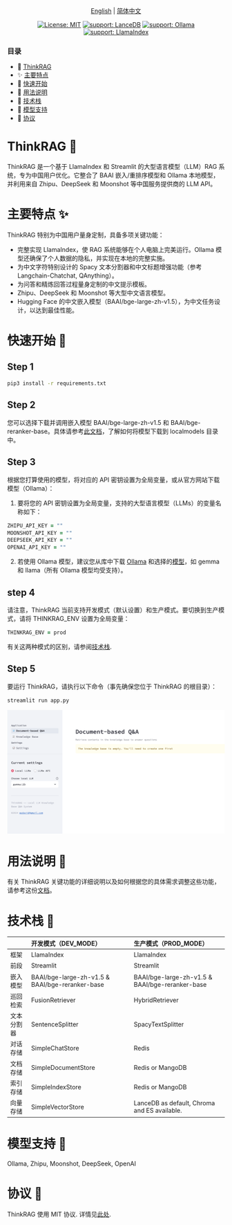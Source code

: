 <p align="center">
  <a href="./README.md">English</a> |
  <a href="./README_zh.md">简体中文</a>
</p>

<div align="center">

[![License: MIT](https://img.shields.io/badge/License-MIT-yellow.svg)](./LICENSE) [![support: LanceDB](https://img.shields.io/badge/Support-LanceDB-blue.svg)](https://lancedb.com/) [![support: Ollama](https://img.shields.io/badge/Support-Ollama-green.svg)](https://ollama.com/) [![support: LlamaIndex](https://img.shields.io/badge/Support-LlamaIndex-purple.svg)](https://www.llamaindex.ai/)



</div>

### 目录

- 🤔 [ThinkRAG](#What-is-ThinkRAG)
- ✨ [主要特点](#Key-Features)
- 🛫 [快速开始](#quick-start)
- 📖 [用法说明](#engine-interface-instructions)
- 🔬 [技术栈](#Modes-Comparison)
- 🧸 [模型支持](#Support-Models)
- 📄 [协议](#license)

<div id='What-is-ThinkRAG'></a>

# ThinkRAG 🤔

ThinkRAG 是一个基于 LlamaIndex 和 Streamlit 的大型语言模型（LLM）RAG 系统，专为中国用户优化。它整合了 BAAI 嵌入/重排序模型和 Ollama 本地模型，并利用来自 Zhipu、DeepSeek 和 Moonshot 等中国服务提供商的 LLM API。


<div id='Key-Features'></a>

# 主要特点 ✨

ThinkRAG 特别为中国用户量身定制，具备多项关键功能：

- 完整实现 LlamaIndex，使 RAG 系统能够在个人电脑上完美运行。Ollama 模型还确保了个人数据的隐私，并实现在本地的完整实施。
- 为中文字符特别设计的 Spacy 文本分割器和中文标题增强功能（参考 Langchain-Chatchat, QAnything）。
- 为问答和精炼回答过程量身定制的中文提示模板。
- Zhipu、DeepSeek 和 Moonshot 等大型中文语言模型。
- Hugging Face 的中文嵌入模型（BAAI/bge-large-zh-v1.5），为中文任务设计，以达到最佳性能。

<div id='quick-start'></a>

# 快速开始 🛫

## Step 1

```zsh
pip3 install -r requirements.txt
```

## Step 2

您可以选择下载并调用嵌入模型 BAAI/bge-large-zh-v1.5 和 BAAI/bge-reranker-base。具体请参考[此文档](Instructions_zh.md)，了解如何将模型下载到 localmodels 目录中。

## Step 3

根据您打算使用的模型，将对应的 API 密钥设置为全局变量，或从官方网站下载模型（Ollama）：

1. 要将您的 API 密钥设置为全局变量，支持的大型语言模型（LLMs）的变量名称如下：

```zsh
ZHIPU_API_KEY = ""
MOONSHOT_API_KEY = ""
DEEPSEEK_API_KEY = ""
OPENAI_API_KEY = ""
```

2. 若使用 Ollama 模型，建议您从库中下载 [Ollama](https://ollama.com/download) 和选择的[模型](https://ollama.com/library)，如 gemma 和 llama（所有 Ollama 模型均受支持）。

## step 4

请注意，ThinkRAG 当前支持开发模式（默认设置）和生产模式。要切换到生产模式，请将 THINKRAG_ENV 设置为全局变量：

```zsh
THINKRAG_ENV = prod
```

有关这两种模式的区别，请参阅[技术栈](#Modes-Comparison).

## Step 5

要运行 ThinkRAG，请执行以下命令（事先确保您位于 ThinkRAG 的根目录）：

```zsh
streamlit run app.py
```

<div align="center">
<img src="web/src/Home_Page.png" width="700" alt="the_knowledge_base_is_empty">
</a>
</div>

<div id='engine-interface-instructions'></a>

# 用法说明 📖

有关 ThinkRAG 关键功能的详细说明以及如何根据您的具体需求调整这些功能，请参考这份[文档](Instructions_zh.md)。

<div id='Modes-Comparison'></a>

# 技术栈 🔬

| |开发模式（DEV_MODE）|生产模式（PROD_MODE）|
|:----|:----|:----|
|框架|LlamaIndex|LlamaIndex|
|前段|Streamlit|Streamlit|
|嵌入模型|BAAI/bge-large-zh-v1.5 & BAAI/bge-reranker-base|BAAI/bge-large-zh-v1.5 & BAAI/bge-reranker-base|
|巡回检索|FusionRetriever|HybridRetriever|
|文本分割器|SentenceSplitter|SpacyTextSplitter|
|对话存储|SimpleChatStore|Redis|
|文档存储|SimpleDocumentStore|Redis or MangoDB|
|索引存储|SimpleIndexStore|Redis or MangoDB|
|向量存储|SimpleVectorStore|LanceDB as default, Chroma and ES available.|

<div id='Support-Models'></a>

# 模型支持 🧸

Ollama, Zhipu, Moonshot, DeepSeek, OpenAI

<div id='license'></a>

# 协议 📄

ThinkRAG 使用 MIT 协议. 详情见[此处](LICENSE).